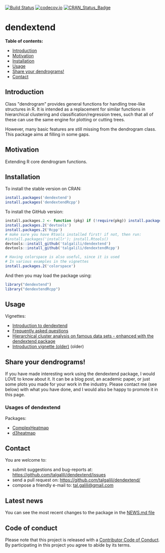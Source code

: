 [![Build Status](https://travis-ci.org/talgalili/dendextend.png?branch=master)](https://travis-ci.org/talgalili/dendextend)
[![codecov.io](http://codecov.io/github/talgalili/dendextend/coverage.svg?branch=master)](http://codecov.io/github/talgalili/dendextend?branch=master)
[![CRAN_Status_Badge](http://www.r-pkg.org/badges/version/dendextend)](http://cran.r-project.org/package=dendextend)

# dendextend

**Table of contents:**

* [Introduction](#introduction)
* [Motivation](#motivation)
* [Installation](#installation)
* [Usage](#usage)
* [Share your dendrograms!](#share-your-dendrograms)
* [Contact](#contact)


## Introduction

Class "dendrogram" provides general functions for handling tree-like structures in R. It is intended as a replacement for similar functions in hierarchical clustering and classification/regression trees, such that all of these can use the same engine for plotting or cutting trees.

However, many basic features are still missing from the dendrogram class.  This package aims at filling in some gaps.


## Motivation

Extending R core dendrogram functions.

## Installation

To install the stable version on CRAN:

```r
install.packages('dendextend')
install.packages('dendextendRcpp')
```

To install the GitHub version:

```R
install.packages.2 <- function (pkg) if (!require(pkg)) install.packages(pkg);
install.packages.2('devtools')
install.packages.2('Rcpp')
# make sure you have Rtools installed first! if not, then run:
#install.packages('installr'); install.Rtools()
devtools::install_github('talgalili/dendextend')
devtools::install_github('talgalili/dendextendRcpp')

# Having colorspace is also useful, since it is used
# In various examples in the vignettes
install.packages.2('colorspace')
```

And then you may load the package using:

```R
library("dendextend")
library("dendextendRcpp")
```

## Usage

Vignettes: 

* [Introduction to dendextend](http://htmlpreview.github.io/?https://github.com/talgalili/dendextend/blob/master/inst/ignored/Introduction%20to%20dendextend.html)
* [Frequently asked questions](http://htmlpreview.github.io/?https://github.com/talgalili/dendextend/blob/master/inst/ignored/Frequently%20asked%20questions.html)
* [Hierarchical cluster analysis on famous data sets - enhanced with the dendextend package](http://htmlpreview.github.io/?https://github.com/talgalili/dendextend/blob/master/inst/ignored/Hierarchical%20cluster%20analysis%20on%20famous%20data%20sets%20-%20enhanced%20with%20the%20dendextend%20package.html)
* [Introduction vignette (older)](https://github.com/talgalili/dendextend/blob/master/inst/doc/dendextend-tutorial.pdf)  (older)

## Share your dendrograms!

If you have made interesting work using the dendextend package, I would LOVE to know about it. It can be a blog post, an academic paper, or just some plots you made for your work in the industry. Please contact me (see below) with what you have done, and I would also be happy to promote it in this page.

### Usages of dendextend

Packages:
* [ComplexHeatmap](http://www.bioconductor.org/packages/release/bioc/vignettes/ComplexHeatmap/inst/doc/ComplexHeatmap.html)
* [d3heatmap](http://cran.r-project.org/web/packages/d3heatmap/vignettes/Introduction.html)




## Contact

You are welcome to:

* submit suggestions and bug-reports at: <https://github.com/talgalili/dendextend/issues>
* send a pull request on: <https://github.com/talgalili/dendextend/>
* compose a friendly e-mail to: <tal.galili@gmail.com>


## Latest news

You can see the most recent changes to the package in the [NEWS.md file](https://github.com/talgalili/dendextend/blob/master/NEWS.md)



## Code of conduct

Please note that this project is released with a [Contributor Code of Conduct](CONDUCT.md). By participating in this project you agree to abide by its terms.

